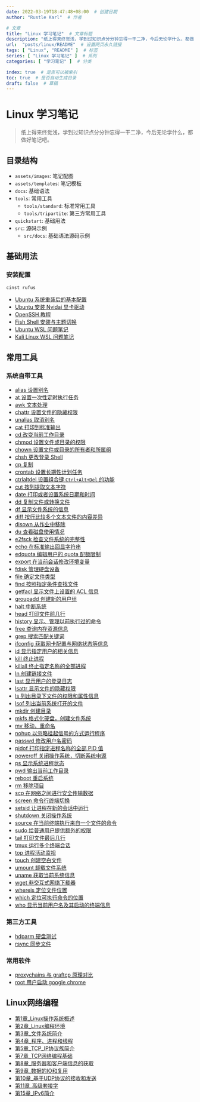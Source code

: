 ```yaml
---
date: 2022-03-19T18:47:48+08:00  # 创建日期
author: "Rustle Karl"  # 作者

# 文章
title: "Linux 学习笔记"  # 文章标题
description: "纸上得来终觉浅，学到过知识点分分钟忘得一干二净，今后无论学什么，都做好笔记吧。"
url:  "posts/linux/README"  # 设置网页永久链接
tags: [ "Linux", "README" ]  # 标签
series: [ "Linux 学习笔记" ]  # 系列
categories: [ "学习笔记" ]  # 分类

index: true  # 是否可以被索引
toc: true  # 是否自动生成目录
draft: false  # 草稿
---
```


# Linux 学习笔记

> 纸上得来终觉浅，学到过知识点分分钟忘得一干二净，今后无论学什么，都做好笔记吧。

## 目录结构

- `assets/images`: 笔记配图
- `assets/templates`: 笔记模板
- `docs`: 基础语法
- `tools`: 常用工具
  - `tools/standard`: 标准常用工具
  - `tools/tripartite`: 第三方常用工具
- `quickstart`: 基础用法
- `src`: 源码示例
  - `src/docs`: 基础语法源码示例

## 基础用法

### 安装配置

```
cinst rufus
```

- [Ubuntu 系统重装后的基本配置](quickstart/install/ubuntu_desktop.md)
- [Ubuntu 安装 Nvidai 显卡驱动](quickstart/install/ubuntu_desktop_nvidia.md)
- [OpenSSH 教程](quickstart/openssh.md)
- [Fish Shell 安装与主题切换](quickstart/shell/fish.md)
- [Ubuntu WSL 问题笔记](quickstart/install/ubuntu_wsl.md)
- [Kali Linux WSL 问题笔记](quickstart/install/kali_wsl.md)

## 常用工具

### 系统自带工具

- [alias 设置别名](tools/standard/alias.md)
- [at 设置一次性定时执行任务](tools/standard/at.md)
- [awk 文本处理](tools/standard/awk.md)
- [chattr 设置文件的隐藏权限](tools/standard/chattr.md)
- [unalias 取消别名](tools/standard/unalias.md)
- [cat 打印到标准输出](tools/standard/cat.md)
- [cd 改变当前工作目录](tools/standard/cd.md)
- [chmod 设置文件或目录的权限](tools/standard/chmod.md)
- [chown 设置文件或目录的所有者和所属组](tools/standard/chown.md)
- [chsh 更改登录 Shell](tools/standard/chsh.md)
- [cp 复制](tools/standard/cp.md)
- [crontab 设置长期性计划任务](tools/standard/crontab.md)
- [ctrlaltdel 设置组合键 `Ctrl+Alt+Del` 的功能](tools/standard/ctrlaltdel.md)
- [cut 按列提取文本字符](tools/standard/cut.md)
- [date 打印或者设置系统日期和时间](tools/standard/date.md)
- [dd 复制文件或转换文件](tools/standard/dd.md)
- [df 显示文件系统的信息](tools/standard/df.md)
- [diff 按行比较多个文本文件的内容差异](tools/standard/diff.md)
- [disown 从作业中移除](tools/standard/disown.md)
- [du 查看磁盘使用情况](tools/standard/du.md)
- [e2fsck 检查文件系统的完整性](tools/standard/e2fsck.md)
- [echo 在标准输出回显字符串](tools/standard/echo.md)
- [edquota 编辑用户的 quota 配额限制](tools/standard/edquota.md)
- [export 在当前会话修改环境变量](tools/standard/export.md)
- [fdisk 管理硬盘设备](tools/standard/fdisk.md)
- [file 确定文件类型](tools/standard/file.md)
- [find 按照指定条件查找文件](tools/standard/find.md)
- [getfacl 显示文件上设置的 ACL 信息](tools/standard/getfacl.md)
- [groupadd 创建新的用户组](tools/standard/groupadd.md)
- [halt 中断系统](tools/standard/halt.md)
- [head 打印文件前几行](tools/standard/head.md)
- [history 显示、管理以前执行过的命令](tools/standard/history.md)
- [free 查询内存资源信息](tools/standard/free.md)
- [grep 搜索匹配关键词](tools/standard/grep.md)
- [ifconfig 获取网卡配置与网络状态等信息](tools/standard/ifconfig.md)
- [id 显示指定用户的相关信息](tools/standard/id.md)
- [kill 终止进程](tools/standard/kill.md)
- [killall 终止指定名称的全部进程](tools/standard/killall.md)
- [ln 创建链接文件](tools/standard/ln.md)
- [last 显示用户的登录日志](tools/standard/last.md)
- [lsattr 显示文件的隐藏权限](tools/standard/lsattr.md)
- [ls 列出目录下文件的权限和属性信息](tools/standard/ls.md)
- [lsof 列出当前系统打开的文件](tools/standard/lsof.md)
- [mkdir 创建目录](tools/standard/mkdir.md)
- [mkfs 格式化硬盘，创建文件系统](tools/standard/mkfs.md)
- [mv 移动，重命名](tools/standard/mv.md)
- [nohup 以忽略挂起信号的方式运行程序](tools/standard/nohup.md)
- [passwd 修改用户名密码](tools/standard/passwd.md)
- [pidof 打印指定进程名称的全部 PID 值](tools/standard/pidof.md)
- [poweroff 关闭操作系统，切断系统电源](tools/standard/poweroff.md)
- [ps 显示系统进程状态](tools/standard/ps.md)
- [pwd 输出当前工作目录](tools/standard/pwd.md)
- [reboot 重启系统](tools/standard/reboot.md)
- [rm 移除项目](tools/standard/rm.md)
- [scp 在网络之间进行安全传输数据](tools/standard/scp.md)
- [screen 命令行终端切换](tools/standard/screen.md)
- [setsid 让进程在新的会话中运行](tools/standard/setsid.md)
- [shutdown 关闭操作系统](tools/standard/shutdown.md)
- [source 在当前终端执行来自一个文件的命令](tools/standard/source.md)
- [sudo 给普通用户提供额外的权限](tools/standard/sudo.md)
- [tail 打印文件最后几行](tools/standard/tail.md)
- [tmux 运行多个终端会话](tools/standard/tmux.md)
- [top 进程活动监视](tools/standard/top.md)
- [touch 创建空白文件](tools/standard/touch.md)
- [umount 卸载文件系统](tools/standard/umount.md)
- [uname 获取当前系统信息](tools/standard/uname.md)
- [wget 非交互式网络下载器](tools/standard/wget.md)
- [whereis 定位文件位置](tools/standard/whereis.md)
- [which 定位可执行命令的位置](tools/standard/which.md)
- [who 显示当前用户名及其启动的终端信息](tools/standard/who.md)

### 第三方工具

- [hdparm 硬盘测试](tools/tripartite/hdparm.md)
- [rsync 同步文件](tools/tripartite/rsync.md)

### 常用软件

- [proxychains 与 graftcp 原理对比](quickstart/software/proxychains_graftcp.md)
- [root 用户启动 google chrome](quickstart/software/google-chrome.md)

## Linux网络编程

- [第1章_Linux操作系统概述](docs/Linux网络编程/第1章_Linux操作系统概述.md)
- [第2章_Linux编程环境](docs/Linux网络编程/第2章_Linux编程环境.md)
- [第3章_文件系统简介](docs/Linux网络编程/第3章_文件系统简介.md)
- [第4章_程序、进程和线程](docs/Linux网络编程/第4章_程序、进程和线程.md)
- [第5章_TCP_IP协议族简介](docs/Linux网络编程/第5章_TCP_IP协议族简介.md)
- [第7章_TCP网络编程基础](docs/Linux网络编程/第7章_TCP网络编程基础.md)
- [第8章_服务器和客户端信息的获取](docs/Linux网络编程/第8章_服务器和客户端信息的获取.md)
- [第9章_数据的IO和复用](docs/Linux网络编程/第9章_数据的IO和复用.md)
- [第10章_基于UDP协议的接收和发送](docs/Linux网络编程/第10章_基于UDP协议的接收和发送.md)
- [第11章_高级套接字](docs/Linux网络编程/第11章_高级套接字.md)
- [第15章_IPv6简介](docs/Linux网络编程/第15章_IPv6简介.md)

